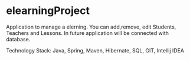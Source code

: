 # elearningProject
Application to manage a elerning. You can add,remove, edit Students, Teachers and Lessons.
In future application will be connected with database.

Technology Stack: Java, Spring, Maven, Hibernate, SQL, GIT, Intellij IDEA
